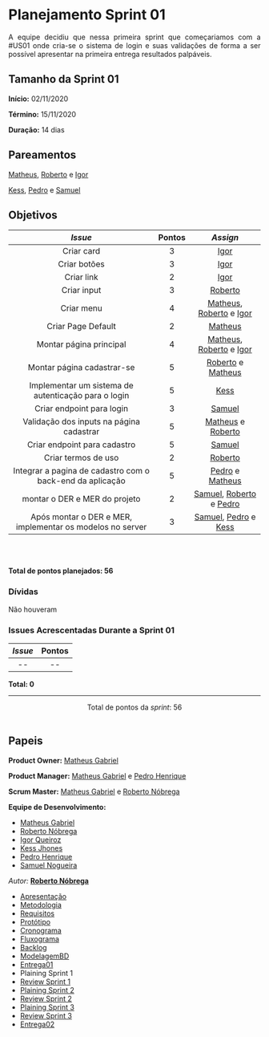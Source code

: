 # Planejamento Sprint 01

<p align="justify">
A equipe decidiu que nessa primeira sprint que começariamos com a #US01 onde cria-se o sistema de login e suas validações de forma a ser possível apresentar na primeira entrega resultados palpáveis.
</p>


## Tamanho da Sprint 01      
**Início:** 02/11/2020
   
**Término:** 15/11/2020  

**Duração:** 14 dias   

## Pareamentos   

[Matheus](https://github.com/Matheus73), [Roberto](https://github.com/Sayuck) e [Igor](https://github.com/igorq937) 

[Kess](https://github.com/kessJhones), [Pedro](https://github.com/Pedrok99) e [Samuel](https://github.com/SamuelNoB) 


## Objetivos   

|     _Issue_      |    Pontos   |     *Assign*     |
|:----------------:|:-----------:|:----------------:|
| Criar card|3|[Igor](https://github.com/igorq937)
| Criar botões|3|[Igor](https://github.com/igorq937)
| Criar link|2|[Igor](https://github.com/igorq937)
| Criar input|3|[Roberto](https://github.com/Sayuck)
|Criar menu|4|[Matheus](https://github.com/Matheus73), [Roberto](https://github.com/Sayuck) e [Igor](https://github.com/igorq937) 
| Criar Page Default|2|[Matheus](https://github.com/Matheus73)
| Montar página principal|4|[Matheus](https://github.com/Matheus73), [Roberto](https://github.com/Sayuck) e [Igor](https://github.com/igorq937) 
| Montar página cadastrar-se|5|[Roberto](https://github.com/Sayuck) e [Matheus](https://github.com/Matheus73)
| Implementar um sistema de autenticação para o login|5|[Kess](https://github.com/kessJhones)
| Criar endpoint para login|3|[Samuel](https://github.com/SamuelNoB)
| Validação dos inputs na página cadastrar|5|[Matheus](https://github.com/Matheus73) e [Roberto](https://github.com/Sayuck)
| Criar endpoint para cadastro|5|[Samuel](https://github.com/SamuelNoB)
| Criar termos de uso|2|[Roberto](https://github.com/Sayuck)
|Integrar a pagina de cadastro com o back-end da aplicação|5|[Pedro](https://github.com/Pedrok99) e [Matheus](https://github.com/Matheus73)
|montar o DER e MER do projeto|2|[Samuel](https://github.com/SamuelNoB), [Roberto](https://github.com/Sayuck) e [Pedro](https://github.com/Pedrok99)
|Após montar o DER e MER, implementar os modelos no server|3|[Samuel](https://github.com/SamuelNoB), [Pedro](https://github.com/Pedrok99) e [Kess](https://github.com/kessJhones)



<br/>
<br/>

<b>Total de pontos planejados: 56</b>  

### Dívidas    

Não houveram

### Issues Acrescentadas Durante a Sprint 01

|     _Issue_      |    Pontos   |
|:----------------:|:-----------:|
|--|--|


<b>Total: 0</b> 

***


<div style="text-align: center"> Total de pontos da <i>sprint</i>: 56 </div> <br>


## Papeis


**Product Owner:** [Matheus Gabriel](https://github.com/Matheus73)

**Product Manager:** [Matheus Gabriel](https://github.com/Matheus73) e [Pedro Henrique](https://github.com/Pedrok99)

**Scrum Master:** [Matheus Gabriel](https://github.com/Matheus73) e [Roberto Nóbrega](https://github.com/Sayuck)

**Equipe de Desenvolvimento:** 
- [Matheus Gabriel](https://github.com/Matheus73)
- [Roberto Nóbrega](https://github.com/Sayuck) 
- [Igor Queiroz](https://github.com/igorq937) 
- [Kess Jhones](https://github.com/kessJhones)
- [Pedro Henrique](https://github.com/Pedrok99)
- [Samuel Nogueira](https://github.com/SamuelNoB) 

*Autor:* **[Roberto Nóbrega](https://github.com/Sayuck)**

- [Apresentação](/Apresentacao.MD)
- [Metodologia](/Metodologia.MD)
- [Requisitos](/Requisitos.MD)
- [Protótipo](/Prototipo.MD)
- [Cronograma](/Cronograma.MD)
- [Fluxograma](/Fluxograma.MD)
- [Backlog](/Backlog.MD)
- [ModelagemBD](/DER-DLD.MD)
- [Entrega01](/Entrega01.MD)
- Plaining Sprint 1
- [Review Sprint 1](/Review01.MD)
- [Plaining Sprint 2](/Plaining_Sprint2.MD)
- [Review Sprint 2](/Review02.MD)
- [Plaining Sprint 3](/Plaining_Sprint3.MD)
- [Review Sprint 3](/Review03.MD)
- [Entrega02](/Entrega02.MD)